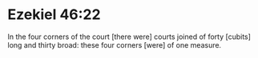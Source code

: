 # Ezekiel 46:22

In the four corners of the court [there were] courts joined of forty [cubits] long and thirty broad: these four corners [were] of one measure.